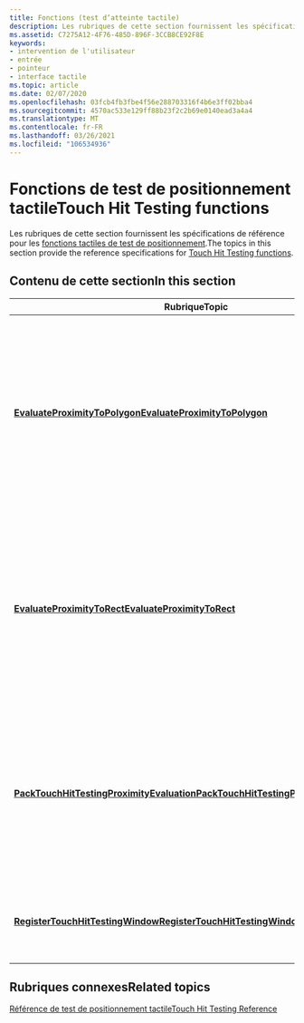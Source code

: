 ```yaml
---
title: Fonctions (test d’atteinte tactile)
description: Les rubriques de cette section fournissent les spécifications de référence pour les fonctions tactiles de test de positionnement.
ms.assetid: C7275A12-4F76-485D-896F-3CCB8CE92F8E
keywords:
- intervention de l'utilisateur
- entrée
- pointeur
- interface tactile
ms.topic: article
ms.date: 02/07/2020
ms.openlocfilehash: 03fcb4fb3fbe4f56e288703316f4b6e3ff02bba4
ms.sourcegitcommit: 4570ac533e129ff88b23f2c2b69e0140ead3a4a4
ms.translationtype: MT
ms.contentlocale: fr-FR
ms.lasthandoff: 03/26/2021
ms.locfileid: "106534936"
---
```

# <a name="touch-hit-testing-functions"></a><span data-ttu-id="3eb1d-107">Fonctions de test de positionnement tactile</span><span class="sxs-lookup"><span data-stu-id="3eb1d-107">Touch Hit Testing functions</span></span>

<span data-ttu-id="3eb1d-108">Les rubriques de cette section fournissent les spécifications de référence pour les [fonctions tactiles de test de positionnement](functions.md).</span><span class="sxs-lookup"><span data-stu-id="3eb1d-108">The topics in this section provide the reference specifications for [Touch Hit Testing functions](functions.md).</span></span>

## <a name="in-this-section"></a><span data-ttu-id="3eb1d-109">Contenu de cette section</span><span class="sxs-lookup"><span data-stu-id="3eb1d-109">In this section</span></span>

| <span data-ttu-id="3eb1d-110">Rubrique</span><span class="sxs-lookup"><span data-stu-id="3eb1d-110">Topic</span></span> | <span data-ttu-id="3eb1d-111">Description</span><span class="sxs-lookup"><span data-stu-id="3eb1d-111">Description</span></span> |
| --- | --- |
| [<span data-ttu-id="3eb1d-112">**EvaluateProximityToPolygon**</span><span class="sxs-lookup"><span data-stu-id="3eb1d-112">**EvaluateProximityToPolygon**</span></span>](/windows/win32/api/winuser/nf-winuser-evaluateproximitytopolygon)<br/> | <span data-ttu-id="3eb1d-113">Retourne le score d’un polygone en tant que cible tactile probable (par rapport à tous les autres polygones qui croisent la zone de contact tactile) et un point tactile ajusté dans le polygone.</span><span class="sxs-lookup"><span data-stu-id="3eb1d-113">Returns the score of a polygon as the probable touch target (compared to all other polygons that intersect the touch contact area) and an adjusted touch point within the polygon.</span></span> <br/> |
| [<span data-ttu-id="3eb1d-114">**EvaluateProximityToRect**</span><span class="sxs-lookup"><span data-stu-id="3eb1d-114">**EvaluateProximityToRect**</span></span>](/windows/win32/api/winuser/nf-winuser-evaluateproximitytorect)<br/> | <span data-ttu-id="3eb1d-115">Retourne le score d’un rectangle en tant que cible tactile probable, par rapport à tous les autres rectangles qui croisent la zone de contact tactile et un point tactile ajusté dans le rectangle.</span><span class="sxs-lookup"><span data-stu-id="3eb1d-115">Returns the score of a rectangle as the probable touch target, compared to all other rectangles that intersect the touch contact area, and an adjusted touch point within the rectangle.</span></span> <br/> |
| [<span data-ttu-id="3eb1d-116">**PackTouchHitTestingProximityEvaluation**</span><span class="sxs-lookup"><span data-stu-id="3eb1d-116">**PackTouchHitTestingProximityEvaluation**</span></span>](/windows/win32/api/winuser/nf-winuser-packtouchhittestingproximityevaluation)<br/> | <span data-ttu-id="3eb1d-117">Retourne le score d’évaluation de proximité et les coordonnées de point tactile ajustées comme valeur compressée pour le rappel de [message WM_TOUCHHITTESTING](../inputmsg/wm-touchhittesting.md) .</span><span class="sxs-lookup"><span data-stu-id="3eb1d-117">Returns the proximity evaluation score and the adjusted touch-point coordinates as a packed value for the [WM_TOUCHHITTESTING message](../inputmsg/wm-touchhittesting.md) callback.</span></span> <br/> |
| [<span data-ttu-id="3eb1d-118">**RegisterTouchHitTestingWindow**</span><span class="sxs-lookup"><span data-stu-id="3eb1d-118">**RegisterTouchHitTestingWindow**</span></span>](/windows/win32/api/winuser/nf-winuser-registertouchhittestingwindow)<br/> | <span data-ttu-id="3eb1d-119">Inscrit une fenêtre pour traiter l' [WM_TOUCHHITTESTING](../inputmsg/wm-touchhittesting.md) notification</span><span class="sxs-lookup"><span data-stu-id="3eb1d-119">Registers a window to process the [WM_TOUCHHITTESTING](../inputmsg/wm-touchhittesting.md) notification</span></span><br/> |

## <a name="related-topics"></a><span data-ttu-id="3eb1d-120">Rubriques connexes</span><span class="sxs-lookup"><span data-stu-id="3eb1d-120">Related topics</span></span>

[<span data-ttu-id="3eb1d-121">Référence de test de positionnement tactile</span><span class="sxs-lookup"><span data-stu-id="3eb1d-121">Touch Hit Testing Reference</span></span>](touchhittest-reference.md)
